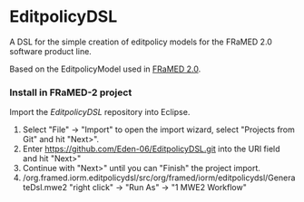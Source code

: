 # EditpolicyDSL

A DSL for the simple creation of editpolicy models for the FRaMED 2.0 software product line.

Based on the EditpolicyModel used in [FRaMED 2.0](https://github.com/Eden-06/FRaMED-2.0).

### Install in FRaMED-2 project
Import the *EditpolicyDSL* repository into Eclipse.
1.  Select "File" -> "Import" to open the import wizard, select "Projects from Git" and hit "Next>".
2.  Enter <https://github.com/Eden-06/EditpolicyDSL.git> into the URI field and hit "Next>"
3.  Continue with "Next>" until you can "Finish" the project import.
4.  /org.framed.iorm.editpolicydsl/src/org/framed/iorm/editpolicydsl/GenerateDsl.mwe2 "right click" -> "Run As" -> "1 MWE2 Workflow"

